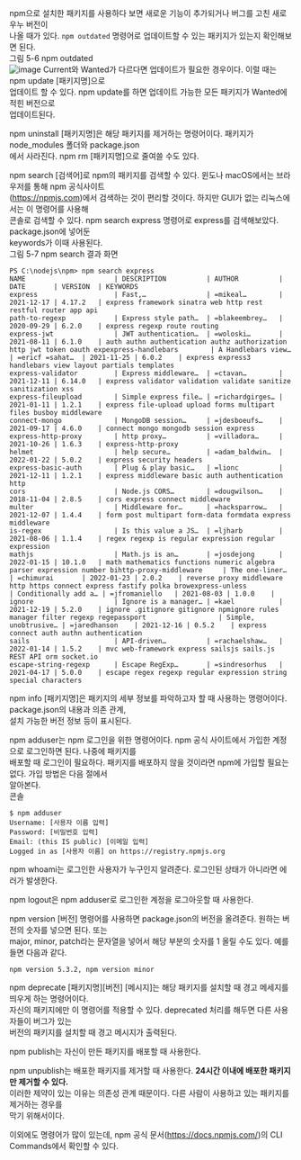 npm으로 설치한 패키지를 사용하다 보면 새로운 기능이 추가되거나 버그를 고친 새로우누 버전이  
나올 때가 있다. `npm outdated` 명령어로 업데이트할 수 있는 패키지가 있는지 확인해보면 된다.  
그림 5-6 npm outdated  
![image](https://user-images.githubusercontent.com/33191974/150795584-55b6f8b9-8038-436a-a786-fee0b57d299a.png)
Current와 Wanted가 다르다면 업데이트가 필요한 경우이다. 이럴 때는 npm update [패키지명]으로  
업데이트 할 수 있다. npm update를 하면 업데이트 가능한 모든 패키지가 Wanted에 적힌 버전으로  
업데이트된다.  
  
npm uninstall [패키지명]은 해당 패키지를 제거하는 명령어이다. 패키지가 node_modules 폴더와 package.json  
에서 사라진다. npm rm [패키지명]으로 줄여쓸 수도 있다.  
  
npm search [검색어]로 npm의 패키지를 검색할 수 있다. 윈도나 macOS에서는 브라우저를 통해 npm 공식사이트  
(https://npmjs.com)에서 검색하는 것이 편리할 것이다. 하지만 GUI가 없는 리눅스에서는 이 명령어를 사용해  
콘솔로 검색할 수 있다. npm search express 명령어로 express를 검색해보았다. package.json에 넣어둔  
keywords가 이때 사용된다.  
그림 5-7 npm search 결과 화면  
```
PS C:\nodejs\npm> npm search express
NAME                      | DESCRIPTION          | AUTHOR          | DATE       | VERSION  | KEYWORDS
express                   | Fast,…               | =mikeal…        | 2021-12-17 | 4.17.2   | express framework sinatra web http rest restful router app api        
path-to-regexp            | Express style path…  | =blakeembrey…   | 2020-09-29 | 6.2.0    | express regexp route routing
express-jwt               | JWT authentication…  | =woloski…       | 2021-08-11 | 6.1.0    | auth authn authentication authz authorization http jwt token oauth expexpress-handlebars        | A Handlebars view…   | =ericf =sahat…  | 2021-11-25 | 6.0.2    | express express3 handlebars view layout partials templates
express-validator         | Express middleware…  | =ctavan…        | 2021-12-11 | 6.14.0   | express validator validation validate sanitize sanitization xss       
express-fileupload        | Simple express file… | =richardgirges… | 2021-01-11 | 1.2.1    | express file-upload upload forms multipart files busboy middleware    
connect-mongo             | MongoDB session…     | =jdesboeufs…    | 2021-09-17 | 4.6.0    | connect mongo mongodb session express
express-http-proxy        | http proxy…          | =villadora…     | 2021-10-26 | 1.6.3    | express-http-proxy
helmet                    | help secure…         | =adam_baldwin…  | 2022-01-22 | 5.0.2    | express security headers
express-basic-auth        | Plug & play basic…   | =lionc          | 2021-12-11 | 1.2.1    | express middleware basic auth authentication http
cors                      | Node.js CORS…        | =dougwilson…    | 2018-11-04 | 2.8.5    | cors express connect middleware
multer                    | Middleware for…      | =hacksparrow…   | 2021-12-07 | 1.4.4    | form post multipart form-data formdata express middleware
is-regex                  | Is this value a JS…  | =ljharb         | 2021-08-06 | 1.1.4    | regex regexp is regular expression regular expression
mathjs                    | Math.js is an…       | =josdejong      | 2022-01-15 | 10.1.0   | math mathematics functions numeric algebra parser expression number bihttp-proxy-middleware     | The one-liner…       | =chimurai       | 2022-01-23 | 2.0.2    | reverse proxy middleware http https connect express fastify polka browexpress-unless            | Conditionally add a… | =jfromaniello   | 2021-08-03 | 1.0.0    |
ignore                    | Ignore is a manager… | =kael           | 2021-12-19 | 5.2.0    | ignore .gitignore gitignore npmignore rules manager filter regexp regepassport                  | Simple, unobtrusive… | =jaredhanson    | 2021-12-16 | 0.5.2    | express connect auth authn authentication
sails                     | API-driven…          | =rachaelshaw…   | 2022-01-14 | 1.5.2    | mvc web-framework express sailsjs sails.js REST API orm socket.io     
escape-string-regexp      | Escape RegExp…       | =sindresorhus   | 2021-04-17 | 5.0.0    | escape regex regexp regular expression string special characters    
```
npm info [패키지명]은 패키지의 세부 정보를 파악하고자 할 때 사용하는 명령어이다. package.json의 내용과 의존 관계,   
설치 가능한 버전 정보 등이 표시된다.   
  
npm adduser는 npm 로그인을 위한 명령어이다. npm 공식 사이트에서 가입한 계정으로 로그인하면 된다. 나중에 패키지를  
배포할 때 로그인이 필요하다. 패키지를 배포하지 않을 것이라면 npm에 가입할 필요는 없다. 가입 방법은 다음 절에서  
알아본다.  
콘솔  
```
$ npm adduser
Username: [사용자 이름 입력]
Password: [비밀번호 입력]
Email: (this IS public) [이메일 입력]
Logged in as [사용자 이름] on https://registry.npmjs.org
```
npm whoami는 로그인한 사용자가 누구인지 알려준다. 로그인된 상태가 아니라면 에러가 발생한다.  
  
npm logout은 npm adduser로 로그인한 계정을 로그아웃할 때 사용한다.  
  
npm version [버전] 명령어를 사용하면 package.json의 버전을 올려준다. 원하는 버전의 숫자를 넣으면 된다. 또는  
major, minor, patch라는 문자열을 넣어서 해당 부분의 숫자를 1 올릴 수도 있다. 예를 들면 다음과 같다.  
```
npm version 5.3.2, npm version minor
```
npm deprecate [패키지명][버전] [메시지]는 해당 패키지를 설치할 때 경고 메세지를 띄우게 하는 명령어이다.  
자신의 패키지에만 이 명령어를 적용할 수 있다. deprecated 처리를 해두면 다른 사용자들이 버그가 있는  
버전의 패키지를 설치할 때 경고 메시지가 출력된다.  
  
npm publish는 자신이 만든 패키지를 배포할 때 사용한다.  
  
npm unpublish는 배포한 패키지를 제거할 때 사용한다. **24시간 이내에 배포한 패키지만 제거할 수 있다.**  
이러한 제약이 있는 이유는 의존성 관계 때문이다. 다른 사람이 사용하고 있는 패키지를 제거하는 경우를  
막기 위해서이다.  
  
이외에도 명령어가 많이 있는데, npm 공식 문서(https://docs.npmjs.com/)의 CLI Commands에서 확인할 수 있다.  
  









































